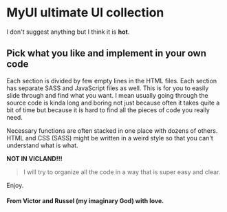 # MyUI ultimate UI collection

I don't suggest anything but I think it is **hot**.

## Pick what you like and implement in your own code

Each section is divided by few empty lines in the HTML files. Each section has separate SASS and JavaScript files as well. This is for you to easily slide through and find what you want. I mean usually going through the source code is kinda long and boring not just because often it takes quite a bit of time but because it is hard to find all the pieces of code you really need.

Necessary functions are often stacked in one place with dozens of others. HTML and CSS (SASS) might be written in a weird style so that you can't understand what is what.

**NOT IN VICLAND!!!**

> I will try to organize all the code in a way that is super easy and clear.

Enjoy.

#### From Victor and Russel (my imaginary God) with love.